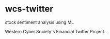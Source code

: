 # wcs-twitter
 stock sentiment analysis using ML

Western Cyber Society's Financial Twitter Project. 
